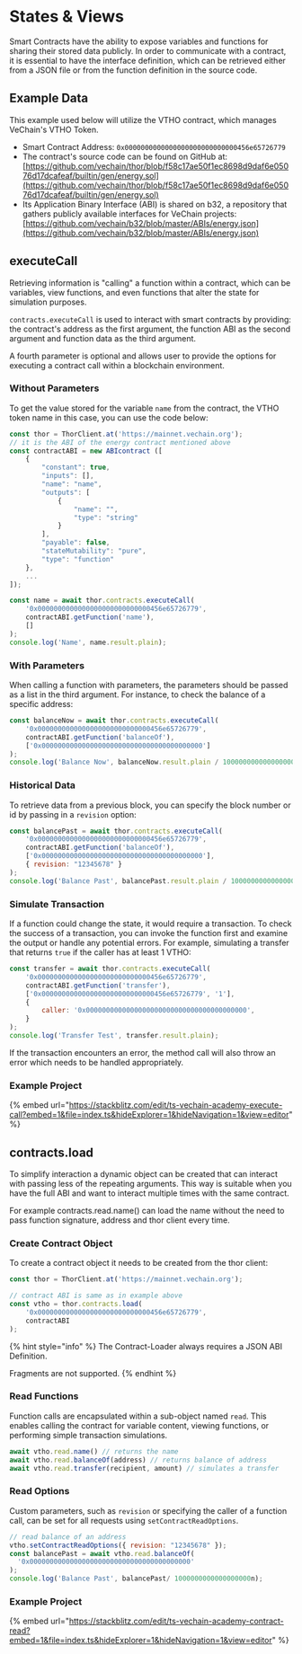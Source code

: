 # States & Views

Smart Contracts have the ability to expose variables and functions for sharing their stored data publicly. In order to communicate with a contract, it is essential to have the interface definition, which can be retrieved either from a JSON file or from the function definition in the source code.

## Example Data

This example used below will utilize the VTHO contract, which manages VeChain's VTHO Token.

* Smart Contract Address: `0x0000000000000000000000000000456e65726779`
* The contract's source code can be found on GitHub at: [https://github.com/vechain/thor/blob/f58c17ae50f1ec8698d9daf6e05076d17dcafeaf/builtin/gen/energy.sol](https://github.com/vechain/thor/blob/f58c17ae50f1ec8698d9daf6e05076d17dcafeaf/builtin/gen/energy.sol)
* Its Application Binary Interface (ABI) is shared on b32, a repository that gathers publicly available interfaces for VeChain projects: [https://github.com/vechain/b32/blob/master/ABIs/energy.json](https://github.com/vechain/b32/blob/master/ABIs/energy.json)

## executeCall

Retrieving information is "calling" a function within a contract, which can be variables, view functions, and even functions that alter the state for simulation purposes.

`contracts.executeCall` is used to interact with smart contracts by providing: the contract's address as the first argument, the function ABI as the second argument and function data as the third argument.

A fourth parameter is optional and allows user to provide the options for executing a contract call within a blockchain environment.

### Without Parameters

To get the value stored for the variable `name` from the contract, the VTHO token name in this case, you can use the code below:

```js
const thor = ThorClient.at('https://mainnet.vechain.org');
// it is the ABI of the energy contract mentioned above
const contractABI = new ABIcontract ([
    {
        "constant": true,
        "inputs": [],
        "name": "name",
        "outputs": [
            {
                "name": "",
                "type": "string"
            }
        ],
        "payable": false,
        "stateMutability": "pure",
        "type": "function"
    },
    ...
]);

const name = await thor.contracts.executeCall(
    '0x0000000000000000000000000000456e65726779', 
    contractABI.getFunction('name'), 
    []
);
console.log('Name', name.result.plain);
```

### With Parameters

When calling a function with parameters, the parameters should be passed as a list in the third argument. For instance, to check the balance of a specific address:

```js
const balanceNow = await thor.contracts.executeCall(
    '0x0000000000000000000000000000456e65726779', 
    contractABI.getFunction('balanceOf'), 
    ['0x0000000000000000000000000000000000000000']
);
console.log('Balance Now', balanceNow.result.plain / 1000000000000000000n);
```

### Historical Data

To retrieve data from a previous block, you can specify the block number or id by passing in a `revision` option:

```js
const balancePast = await thor.contracts.executeCall(
    '0x0000000000000000000000000000456e65726779', 
    contractABI.getFunction('balanceOf'), 
    ['0x0000000000000000000000000000000000000000'], 
    { revision: "12345678" }
);
console.log('Balance Past', balancePast.result.plain / 1000000000000000000n);
```

### Simulate Transaction

If a function could change the state, it would require a transaction. To check the success of a transaction, you can invoke the function first and examine the output or handle any potential errors. For example, simulating a transfer that returns `true` if the caller has at least 1 VTHO:

```js
const transfer = await thor.contracts.executeCall(
    '0x0000000000000000000000000000456e65726779', 
    contractABI.getFunction('transfer'), 
    ['0x0000000000000000000000000000456e65726779', '1'], 
    {
        caller: '0x0000000000000000000000000000000000000000',
    }
);
console.log('Transfer Test', transfer.result.plain);
```

If the transaction encounters an error, the method call will also throw an error which needs to be handled appropriately.

### Example Project

{% embed url="https://stackblitz.com/edit/ts-vechain-academy-execute-call?embed=1&file=index.ts&hideExplorer=1&hideNavigation=1&view=editor" %}

## contracts.load

To simplify interaction a dynamic object can be created that can interact with passing less of the repeating arguments. This way is suitable when you have the full ABI and want to interact multiple times with the same contract.

For example contracts.read.name() can load the name without the need to pass function signature, address and thor client every time.

### Create Contract Object

To create a contract object it needs to be created from the thor client:

```javascript
const thor = ThorClient.at('https://mainnet.vechain.org');

// contract ABI is same as in example above
const vtho = thor.contracts.load(
    '0x0000000000000000000000000000456e65726779',
    contractABI
);

```

{% hint style="info" %}
The Contract-Loader always requires a JSON ABI Definition.

Fragments are not supported.
{% endhint %}

### Read Functions

Function calls are encapsulated within a sub-object named `read`. This enables calling the contract for variable content, viewing functions, or performing simple transaction simulations.&#x20;

```javascript
await vtho.read.name() // returns the name
await vtho.read.balanceOf(address) // returns balance of address
await vtho.read.transfer(recipient, amount) // simulates a transfer 
```

### Read Options

Custom parameters, such as `revision` or specifying the caller of a function call, can be set for all requests using `setContractReadOptions`.

```javascript
// read balance of an address
vtho.setContractReadOptions({ revision: "12345678" });
const balancePast = await vtho.read.balanceOf(
  '0x0000000000000000000000000000000000000000'
);
console.log('Balance Past', balancePast/ 1000000000000000000n);
```

### Example Project

{% embed url="https://stackblitz.com/edit/ts-vechain-academy-contract-read?embed=1&file=index.ts&hideExplorer=1&hideNavigation=1&view=editor" %}
